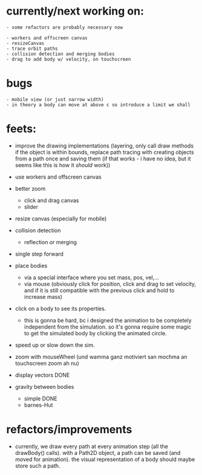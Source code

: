 # currently/next working on:
    - some refactors are probably necessary now

    - workers and offscreen canvas
    - resizeCanvas
    - trace orbit paths
    - collision detection and merging bodies
    - drag to add body w/ velocity, on touchscreen

# bugs
    - mobile view (or just narrow width)
    - in theory a body can move at above c so introduce a limit we shall

# feets:
- improve the drawing implementations (layering, only call draw methods if the object is within bounds, replace path tracing with creating objects from a path once and saving them (if that works - i have no idea, but it seems like this is how it *should* work))
- use workers and offscreen canvas

- better zoom
    - click and drag canvas
    - slider

- resize canvas (especially for mobile)


- collision detection
    - reflection or merging
- single step forward
- place bodies
    - via a special interface where you set mass, pos, vel,...
    - via mouse
        (obviously click for position, click and drag to set velocity, and if it is still compatible with the previous click and hold to increase mass)
- click on a body to see its properties.
    - this is gonna be hard, bc i designed the animation to be completely independent from the simulation. so it's gonna require some magic to get the simulated body by clicking the animated circle.
- speed up or slow down the sim.
- zoom with mouseWheel (und wamma ganz motiviert san mochma an touchscreen zoom ah nu)
- display vectors DONE
- gravity between bodies
    - simple DONE
    - barnes-Hut

# refactors/improvements
- currently, we draw every path at every animation step (all the drawBody() calls). with a Path2D object, a path can be saved (and moved for animation). the visual representation of a body should maybe store such a path.


